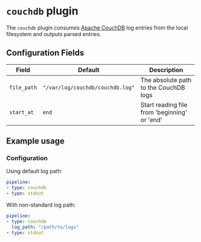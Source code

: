 # `couchdb` plugin

The `couchdb` plugin consumes [Apache CouchDB](https://couchdb.apache.org/) log entries from the local filesystem and outputs parsed entries.

## Configuration Fields

| Field | Default | Description |
| --- | --- | --- |
| `file_path` | `"/var/log/couchdb/couchdb.log"` | The absolute path to the CouchDB logs |
| `start_at` | `end` | Start reading file from 'beginning' or 'end' |

## Example usage

### Configuration

Using default log path:

```yaml
pipeline:
- type: couchdb
- type: stdout

```

With non-standard log path:

```yaml
pipeline:
- type: couchdb
  log_path: "/path/to/logs"
- type: stdout

```
